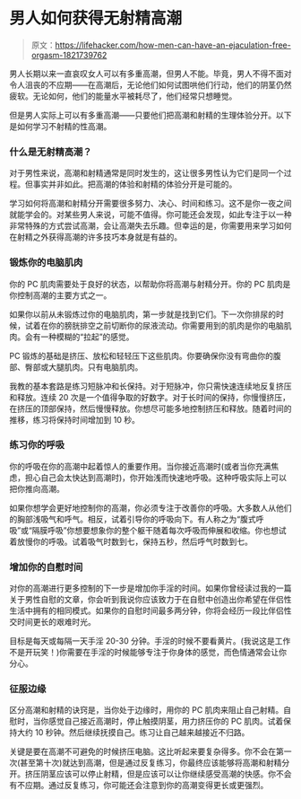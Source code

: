 # 男人如何获得无射精高潮

> 原文：<https://lifehacker.com/how-men-can-have-an-ejaculation-free-orgasm-1821739762>

男人长期以来一直哀叹女人可以有多重高潮，但男人不能。毕竟，男人不得不面对令人沮丧的不应期——在高潮后，无论他们如何试图哄他们行动，他们的阴茎仍然疲软。无论如何，他们的能量水平被耗尽了，他们经常只想睡觉。



但是男人实际上可以有多重高潮——只要他们把高潮和射精的生理体验分开。以下是如何学习不射精的性高潮。

### 什么是无射精高潮？

对于男性来说，高潮和射精通常是同时发生的，这让很多男性认为它们是同一个过程。但事实并非如此。把高潮的体验和射精的体验分开是可能的。

学习如何将高潮和射精分开需要很多努力、决心、时间和练习。这不是你一夜之间就能学会的。对某些男人来说，可能不值得。你可能还会发现，如此专注于以一种非常特殊的方式尝试高潮，会让高潮失去乐趣。但幸运的是，你需要用来学习如何在射精之外获得高潮的许多技巧本身就是有益的。

### 锻炼你的电脑肌肉

你的 PC 肌肉需要处于良好的状态，以帮助你将高潮与射精分开。你的 PC 肌肉是你控制高潮的主要方式之一。

如果你以前从未锻炼过你的电脑肌肉，第一步就是找到它们。下一次你排尿的时候，试着在你的膀胱排空之前切断你的尿液流动。你需要用到的肌肉是你的电脑肌肉。会有一种模糊的“拉起”的感觉。

PC 锻炼的基础是挤压、放松和轻轻压下这些肌肉。你要确保你没有弯曲你的腹部、臀部或大腿肌肉。只有电脑肌肉。

我教的基本套路是练习短脉冲和长保持。对于短脉冲，你只需快速连续地反复挤压和释放。连续 20 次是一个值得争取的好数字。对于长时间的保持，你慢慢挤压，在挤压的顶部保持，然后慢慢释放。你想尽可能多地控制挤压和释放。随着时间的推移，练习将保持时间增加到 10 秒。

### 练习你的呼吸

你的呼吸在你的高潮中起着惊人的重要作用。当你接近高潮时(或者当你充满焦虑，担心自己会太快达到高潮时)，你开始浅而快速地呼吸。这种呼吸实际上可以把你推向高潮。

如果你想学会更好地控制你的高潮，你必须专注于改善你的呼吸。大多数人从他们的胸部浅吸气和呼气。相反，试着引导你的呼吸向下。有人称之为“腹式呼吸”或“隔膜呼吸”你想要想象你的整个躯干随着每次呼吸而伸展和收缩。你也想试着放慢你的呼吸。试着吸气时数到七，保持五秒，然后呼气时数到七。

### 增加你的自慰时间

对你的高潮进行更多控制的下一步是增加你手淫的时间。如果你曾经读过我的一篇关于男性自慰的文章，你会听到我说你应该致力于在自慰中创造出你希望在伴侣性生活中拥有的相同模式。如果你的自慰时间最多两分钟，你将会经历一段比伴侣性交时间更长的艰难时光。

目标是每天或每隔一天手淫 20-30 分钟。手淫的时候不要看黄片。(我说这是工作不是开玩笑！)你需要在手淫的时候能够专注于你身体的感觉，而色情通常会让你分心。

### 征服边缘

区分高潮和射精的诀窍是，当你处于边缘时，用你的 PC 肌肉来阻止自己射精。自慰时，当你感觉自己接近高潮时，停止触摸阴茎，用力挤压你的 PC 肌肉。试着保持大约 10 秒钟。然后继续抚摸自己。练习让自己越来越接近不归路。

关键是要在高潮不可避免的时候挤压电脑。这比听起来要复杂得多。你不会在第一次(甚至第十次)就达到高潮，但是通过反复练习，你最终应该能够将高潮和射精分开。挤压阴茎应该可以停止射精，但是应该可以让你继续感受高潮的快感。你不会有不应期。通过反复练习，你可能还会注意到你的高潮变得更长或更强烈。